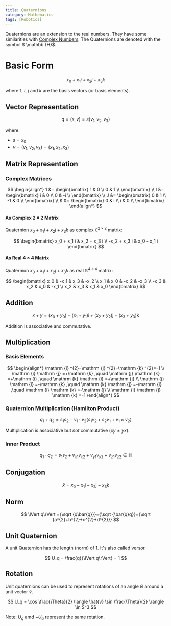 ```yaml
---
title: Quaternions
category: Mathematics
tags: [Robotics]
---
```


Quaternions are an extension to the real numbers. They have some similarities with [Complex Numbers](/blog/complex_numbers).
The Quaternions are denoted with the symbol $ \mathbb {H}$.
# Basic Form

$$
x_0 + x_1 i + x_2 j + x_3 k
$$

where $1$, $i$, $j$ and $k$ are the basis vectors (or basis elements).

## Vector Representation

$$
q = (s, v) = s \langle v_1, v_2, v_3 \rangle
$$

where:

- $s = x_0$
- $v = (v_1, v_2, v_3) = (x_1, x_2, x_3)$



## Matrix Representation

### Complex Matrices

$$
\begin{align*}
1 &= \begin{bmatrix}
1 & 0 \\
0 & 1 \\
\end{bmatrix} \\
I &= \begin{bmatrix}
i & 0 \\
0 & -i \\
\end{bmatrix} \\
J &= \begin{bmatrix}
0 & 1 \\
-1 & 0 \\
\end{bmatrix} \\
K &= \begin{bmatrix}
0 & i \\
i & 0 \\
\end{bmatrix}
\end{align*}
$$

#### As Complex $2 \times 2$ Matrix

Quaternion $x_0 + x_1 i + x_2 j + x_3 k$ as complex $\mathbb{C}^{2 \times 2}$ matrix:

$$
\begin{bmatrix}
x_0 + x_1 i & x_2 + x_3 i \\
-x_2 + x_3 i & x_0 - x_1 i
\end{bmatrix}
$$

#### As Real $4 \times 4$ Matrix

Quaternion $x_0 + x_1 i + x_2 j + x_3 k$ as real $\mathbb{R}^{4 \times 4}$ matrix:

$$
\begin{bmatrix}
x_0 & -x_1 & x_3 & -x_2 \\
x_1 & x_0 & -x_2 & -x_3 \\
-x_3 & x_2 & x_0 & -x_1 \\
x_2 & x_3 & x_1 & x_0
\end{bmatrix}
$$


## Addition

$$
x+y = (x_{0}+y_{0})+(x_{1}+y_{1})\mathrm {i} +(x_{2}+y_{2})\mathrm {j} +(x_{3}+y_{3})\mathrm {k}
$$

Addition is associative and commutative.

## Multiplication

### Basis Elements

$$
\begin{align*}
 \mathrm {i} ^{2}=\mathrm {j} ^{2}=\mathrm {k} ^{2}=-1 \\
 \mathrm {i} \mathrm {j} =+\mathrm {k} ,\quad \mathrm {j} \mathrm {k} =+\mathrm {i} ,\quad \mathrm {k} \mathrm {i} =+\mathrm {j} \\
 \mathrm {j} \mathrm {i} =-\mathrm {k} ,\quad \mathrm {k} \mathrm {j} =-\mathrm {i} ,\quad \mathrm {i} \mathrm {k} =-\mathrm {j} \\
 \mathrm {i} \mathrm {j} \mathrm {k} =-1
\end{align*}
$$

### Quaternion Multiplication (Hamilton Product)

$$
q_1 \circ q_2 = s_1s_2 - v_1 \cdot v_2 \langle s_1 v_2 + s_2 v_1 + v_1 \times v_2 \rangle
$$

Multiplication is associative but *not* commutative ($xy \neq yx$).

### Inner Product

$$
q_1 \cdot q_2 = s_1 s_2 + v_{x1} v_{x2} + v_{y1} v_{y2} + v_{z1} v_{z2} \in \mathbb{H}
$$

## Conjugation

$$
 {\bar {x}} =x_{0}-x_{1}\mathrm {i} -x_{2}\mathrm {j} -x_{3}\mathrm {k} 
$$

## Norm

$$
\lVert q\rVert ={\sqrt {q\bar{q}}}={\sqrt {\bar{q}q}}={\sqrt {a^{2}+b^{2}+c^{2}+d^{2}}}
$$

## Unit Quaternion

A unit Quaternion has the length (norm) of $1$. It's also called versor.

$$
U_q = \frac{q}{\lVert q\rVert} = 1
$$

## Rotation

Unit quaternions can be used to represent rotations of an angle $\Theta$ around a unit vector $\hat{v}$.

$$
U_q = \cos \frac{\Theta}{2} \langle \hat{v} \sin \frac{\Theta}{2} \rangle \in S^3
$$

Note: $U_q$ amd $-U_q$ represent the same rotation.
